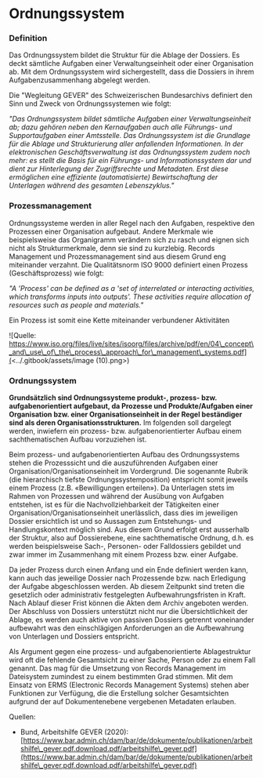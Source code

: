 # Ordnungssystem

### Definition

Das Ordnungssystem bildet die Struktur für die Ablage der Dossiers. Es deckt sämtliche Aufgaben einer Verwaltungseinheit oder einer Organisation ab. Mit dem Ordnungssystem wird sichergestellt, dass die Dossiers in ihrem Aufgabenzusammenhang abgelegt werden.

Die "Wegleitung GEVER" des Schweizerischen Bundesarchivs definiert den Sinn und Zweck von Ordnungssystemen wie folgt:

_"Das Ordnungssystem bildet sämtliche Aufgaben einer Verwaltungseinheit ab; dazu gehören neben den Kernaufgaben auch alle Führungs- und Supportaufgaben einer Amtsstelle. Das Ordnungssystem ist die Grundlage für die Ablage und Strukturierung aller anfallenden Informationen. In der elektronischen Geschäftsverwaltung ist das Ordnungssystem zudem noch mehr: es stellt die Basis für ein Führungs- und Informationssystem dar und dient zur Hinterlegung der Zugriffsrechte und Metadaten. Erst diese ermöglichen eine effiziente (automatisierte) Bewirtschaftung der Unterlagen während des gesamten Lebenszyklus."_



### Prozessmanagement

Ordnungssysteme werden in aller Regel nach den Aufgaben, respektive den Prozessen einer Organisation aufgebaut. Andere Merkmale wie beispielsweise das Organigramm verändern sich zu rasch und eignen sich nicht als Strukturmerkmale, denn sie sind zu kurzlebig. Records Management und Prozessmanagement sind aus diesem Grund eng miteinander verzahnt. Die Qualitätsnorm ISO 9000 definiert einen Prozess (Geschäftsprozess) wie folgt:

_"A 'Process' can be defined as a 'set of interrelated or interacting activities, which transforms inputs into outputs'. These activities require allocation of resources such as people and materials."_

Ein Prozess ist somit eine Kette miteinander verbundener Aktivitäten

![Quelle: https://www.iso.org/files/live/sites/isoorg/files/archive/pdf/en/04\_concept\_and\_use\_of\_the\_process\_approach\_for\_management\_systems.pdf](<../.gitbook/assets/image (10).png>)









### Ordnungssystem



**Grundsätzlich sind Ordnungssysteme produkt-, prozess- bzw. aufgabenorientiert aufgebaut, da Prozesse und Produkte/Aufgaben einer Organisation bzw. einer Organisationseinheit in der Regel beständiger sind als deren Organisationsstrukturen.** Im folgenden soll dargelegt werden, inwiefern ein prozess- bzw. aufgabenorientierter Aufbau einem sachthematischen Aufbau vorzuziehen ist.

Beim prozess- und aufgabenorientierten Aufbau des Ordnungssystems stehen die Prozesssicht und die auszuführenden Aufgaben einer Organisation/Organisationseinheit im Vordergrund. Die sogenannte Rubrik (die hierarchisch tiefste Ordnungssystemposition) entspricht somit jeweils einem Prozess (z.B. «Bewilligungen erteilen»). Da Unterlagen stets im Rahmen von Prozessen und während der Ausübung von Aufgaben entstehen, ist es für die Nachvollziehbarkeit der Tätigkeiten einer Organisation/Organisationseinheit unerlässlich, dass dies im jeweiligen Dossier ersichtlich ist und so Aussagen zum Entstehungs- und Handlungskontext möglich sind. Aus diesem Grund erfolgt erst ausserhalb der Struktur, also auf Dossierebene, eine sachthematische Ordnung, d.h. es werden beispielsweise Sach-, Personen- oder Falldossiers gebildet und zwar immer im Zusammenhang mit einem Prozess bzw. einer Aufgabe.

Da jeder Prozess durch einen Anfang und ein Ende definiert werden kann, kann auch das jeweilige Dossier nach Prozessende bzw. nach Erledigung der Aufgabe abgeschlossen werden. Ab diesem Zeitpunkt sind treten die gesetzlich oder administrativ festgelegten Aufbewahrungsfristen in Kraft. Nach Ablauf dieser Frist können die Akten dem Archiv angeboten werden. Der Abschluss von Dossiers unterstützt nicht nur die Übersichtlichkeit der Ablage, es werden auch aktive von passiven Dossiers getrennt voneinander aufbewahrt was den einschlägigen Anforderungen an die Aufbewahrung von Unterlagen und Dossiers entspricht.

Als Argument gegen eine prozess- und aufgabenorientierte Ablagestruktur wird oft die fehlende Gesamtsicht zu einer Sache, Person oder zu einem Fall genannt. Das mag für die Umsetzung von Records Management im Dateisystem zumindest zu einem bestimmten Grad stimmen. Mit dem Einsatz von ERMS (Electronic Records Management Systems) stehen aber Funktionen zur Verfügung, die die Erstellung solcher Gesamtsichten aufgrund der auf Dokumentenebene vergebenen Metadaten erlauben.



Quellen:

* Bund, Arbeitshilfe GEVER (2020): [https://www.bar.admin.ch/dam/bar/de/dokumente/publikationen/arbeitshilfe\_gever.pdf.download.pdf/arbeitshilfe\_gever.pdf](https://www.bar.admin.ch/dam/bar/de/dokumente/publikationen/arbeitshilfe\_gever.pdf.download.pdf/arbeitshilfe\_gever.pdf)

